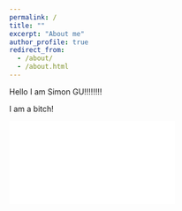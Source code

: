 ```yaml
---
permalink: /
title: ""
excerpt: "About me"
author_profile: true
redirect_from: 
  - /about/
  - /about.html
---
```


Hello I am Simon GU!!!!!!!!  

I am a bitch!


<iframe src="//player.bilibili.com/player.html?aid=583456351&bvid=BV1yz4y197Tw&cid=200998841&page=1" scrolling="no" border="0" frameborder="no" framespacing="0" allowfullscreen="true"> </iframe>

